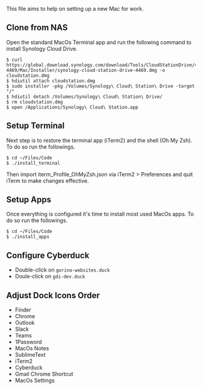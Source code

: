 This file aims to help on setting up a new Mac for work.

## Clone from NAS
Open the standard MacOs Terminal app and run the following command to install Synology Cloud Drive.
```
$ curl https://global.download.synology.com/download/Tools/CloudStationDrive/4.3.3-4469/Mac/Installer/synology-cloud-station-drive-4469.dmg -o cloudstation.dmg
$ hdiutil attach cloudstation.dmg
$ sudo installer -pkg /Volumes/Synology\ Cloud\ Station\ Drive -target "/"
$ hdiutil detach /Volumes/Synology\ Cloud\ Station\ Drive/
$ rm cloudstation.dmg
$ open /Applications/Synology\ Cloud\ Station.app
```

##  Setup Terminal
Next step is to restore the terminal app (iTerm2) and the shell (Oh My Zsh). To do so run the followings.
```
$ cd ~/Files/Code
$ ./install_terminal
```
Then import iterm_Profile_OhMyZsh.json via iTerm2 > Preferences and quit iTerm to make changes effective.


## Setup Apps
Once everything is configured it's time to install most used MacOs apps. To do so run the followings.
```
$ cd ~/Files/Code
$ ./install_apps
```

## Configure Cyberduck
* Double-click on `gorino-websites.duck`
* Doule-click on `gdi-dev.duck`


## Adjust Dock Icons Order
* Finder
* Chrome
* Outlook
* Slack
* Teams
* 1Password
* MacOs Notes
* SublimeText
* iTerm2
* Cyberduck
* Gmail Chrome Shortcut
* MacOs Settings
